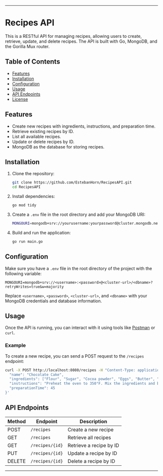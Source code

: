 
---

# Recipes API

This is a RESTful API for managing recipes, allowing users to create, retrieve, update, and delete recipes. The API is built with Go, MongoDB, and the Gorilla Mux router.

## Table of Contents

- [Features](#features)
- [Installation](#installation)
- [Configuration](#configuration)
- [Usage](#usage)
- [API Endpoints](#api-endpoints)
- [License](#license)

## Features

- Create new recipes with ingredients, instructions, and preparation time.
- Retrieve existing recipes by ID.
- List all available recipes.
- Update or delete recipes by ID.
- MongoDB as the database for storing recipes.

## Installation

1. Clone the repository:

    ```bash
    git clone https://github.com/EstebanHorn/RecipesAPI.git
    cd RecipesAPI
    ```

2. Install dependencies:

    ```bash
    go mod tidy
    ```

3. Create a `.env` file in the root directory and add your MongoDB URI:

    ```bash
    MONGOURI=mongodb+srv://yourusername:yourpassword@cluster.mongodb.net/?retryWrites=true&w=majority
    ```

4. Build and run the application:

    ```bash
    go run main.go
    ```

## Configuration

Make sure you have a `.env` file in the root directory of the project with the following variable:

```plaintext
MONGOURI=mongodb+srv://<username>:<password>@<cluster-url>/<dbname>?retryWrites=true&w=majority
```

Replace `<username>`, `<password>`, `<cluster-url>`, and `<dbname>` with your MongoDB credentials and database information.

## Usage

Once the API is running, you can interact with it using tools like [Postman](https://www.postman.com/) or `curl`.

### Example

To create a new recipe, you can send a POST request to the `/recipes` endpoint:

```bash
curl -X POST http://localhost:8080/recipes -H "Content-Type: application/json" -d '{
  "name": "Chocolate Cake",
  "ingredients": ["Flour", "Sugar", "Cocoa powder", "Eggs", "Butter", "Milk"],
  "instructions": "Preheat the oven to 350°F. Mix the ingredients and bake for 30 minutes.",
  "preparationTime": 45
}'
```

## API Endpoints

| Method | Endpoint       | Description                |
|--------|----------------|----------------------------|
| POST   | `/recipes`     | Create a new recipe        |
| GET    | `/recipes`     | Retrieve all recipes       |
| GET    | `/recipes/{id}`| Retrieve a recipe by ID    |
| PUT    | `/recipes/{id}`| Update a recipe by ID      |
| DELETE | `/recipes/{id}`| Delete a recipe by ID      |

---